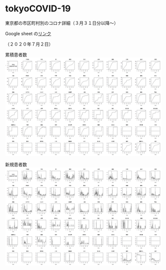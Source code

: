# tokyoCOVID-19
東京都の市区町村別のコロナ詳細（３月３１日分以降～）

Google sheet の[リンク](https://docs.google.com/spreadsheets/d/1ZcWXLD4fAkBgJcExeYYUzbgo8qBxwSYo-BKWBPkhBw0/edit#gid=226081036)


（２０２０年７月２日）

累積患者数
<img src="https://raw.githubusercontent.com/TomonoriHoshi/tokyoCOVID-19/master/2020-07-02_cum.png" width="1080px">

新規患者数
<img src="https://raw.githubusercontent.com/TomonoriHoshi/tokyoCOVID-19/master/2020-07-02_new.png" width="1080px">
